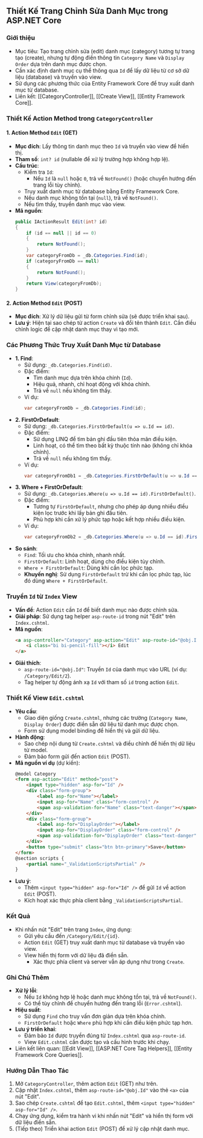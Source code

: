## Thiết Kế Trang Chỉnh Sửa Danh Mục trong ASP.NET Core

### Giới thiệu
- Mục tiêu: Tạo trang chỉnh sửa (edit) danh mục (category) tương tự trang tạo (create), nhưng tự động điền thông tin `Category Name` và `Display Order` dựa trên danh mục được chọn.
- Cần xác định danh mục cụ thể thông qua `Id` để lấy dữ liệu từ cơ sở dữ liệu (database) và truyền vào view.
- Sử dụng các phương thức của Entity Framework Core để truy xuất danh mục từ database.
- Liên kết: [[CategoryController]], [[Create View]], [[Entity Framework Core]].

### Thiết Kế Action Method trong `CategoryController`

#### 1. Action Method `Edit` (GET)
- **Mục đích**: Lấy thông tin danh mục theo `Id` và truyền vào view để hiển thị.
- **Tham số**: `int? id` (nullable để xử lý trường hợp không hợp lệ).
- **Cấu trúc**:
  - Kiểm tra `Id`:
    - Nếu `Id` là `null` hoặc `0`, trả về `NotFound()` (hoặc chuyển hướng đến trang lỗi tùy chỉnh).
  - Truy xuất danh mục từ database bằng Entity Framework Core.
  - Nếu danh mục không tồn tại (`null`), trả về `NotFound()`.
  - Nếu tìm thấy, truyền danh mục vào view.
- **Mã nguồn**:
  ```csharp
  public IActionResult Edit(int? id)
  {
      if (id == null || id == 0)
      {
          return NotFound();
      }
      var categoryFromDb = _db.Categories.Find(id);
      if (categoryFromDb == null)
      {
          return NotFound();
      }
      return View(categoryFromDb);
  }
  ```

#### 2. Action Method `Edit` (POST)
- **Mục đích**: Xử lý dữ liệu gửi từ form chỉnh sửa (sẽ được triển khai sau).
- **Lưu ý**: Hiện tại sao chép từ action `Create` và đổi tên thành `Edit`. Cần điều chỉnh logic để cập nhật danh mục thay vì tạo mới.

### Các Phương Thức Truy Xuất Danh Mục từ Database
- **1. Find**:
  - Sử dụng: `_db.Categories.Find(id)`.
  - Đặc điểm:
    - Tìm danh mục dựa trên khóa chính (`Id`).
    - Hiệu quả, nhanh, chỉ hoạt động với khóa chính.
    - Trả về `null` nếu không tìm thấy.
  - Ví dụ:
    ```csharp
    var categoryFromDb = _db.Categories.Find(id);
    ```
- **2. FirstOrDefault**:
  - Sử dụng: `_db.Categories.FirstOrDefault(u => u.Id == id)`.
  - Đặc điểm:
    - Sử dụng LINQ để tìm bản ghi đầu tiên thỏa mãn điều kiện.
    - Linh hoạt, có thể tìm theo bất kỳ thuộc tính nào (không chỉ khóa chính).
    - Trả về `null` nếu không tìm thấy.
  - Ví dụ:
    ```csharp
    var categoryFromDb1 = _db.Categories.FirstOrDefault(u => u.Id == id);
    ```
- **3. Where + FirstOrDefault**:
  - Sử dụng: `_db.Categories.Where(u => u.Id == id).FirstOrDefault()`.
  - Đặc điểm:
    - Tương tự `FirstOrDefault`, nhưng cho phép áp dụng nhiều điều kiện lọc trước khi lấy bản ghi đầu tiên.
    - Phù hợp khi cần xử lý phức tạp hoặc kết hợp nhiều điều kiện.
  - Ví dụ:
    ```csharp
    var categoryFromDb2 = _db.Categories.Where(u => u.Id == id).FirstOrDefault();
    ```
- **So sánh**:
  - `Find`: Tối ưu cho khóa chính, nhanh nhất.
  - `FirstOrDefault`: Linh hoạt, dùng cho điều kiện tùy chỉnh.
  - `Where + FirstOrDefault`: Dùng khi cần lọc phức tạp.
  - **Khuyến nghị**: Sử dụng `FirstOrDefault` trừ khi cần lọc phức tạp, lúc đó dùng `Where + FirstOrDefault`.

### Truyền `Id` từ `Index` View
- **Vấn đề**: Action `Edit` cần `Id` để biết danh mục nào được chỉnh sửa.
- **Giải pháp**: Sử dụng tag helper `asp-route-id` trong nút "Edit" trên `Index.cshtml`.
- **Mã nguồn**:
  ```html
  <a asp-controller="Category" asp-action="Edit" asp-route-id="@obj.Id" class="btn btn-primary mx-2">
      <i class="bi bi-pencil-fill"></i> Edit
  </a>
  ```
- **Giải thích**:
  - `asp-route-id="@obj.Id"`: Truyền `Id` của danh mục vào URL (ví dụ: `/Category/Edit/2`).
  - Tag helper tự động ánh xạ `Id` với tham số `id` trong action `Edit`.

### Thiết Kế View `Edit.cshtml`
- **Yêu cầu**:
  - Giao diện giống `Create.cshtml`, nhưng các trường (`Category Name`, `Display Order`) được điền sẵn dữ liệu từ danh mục được chọn.
  - Form sử dụng model binding để hiển thị và gửi dữ liệu.
- **Hành động**:
  - Sao chép nội dung từ `Create.cshtml` và điều chỉnh để hiển thị dữ liệu từ model.
  - Đảm bảo form gửi đến action `Edit` (POST).
- **Mã nguồn ví dụ** (dự kiến):
  ```html
  @model Category
  <form asp-action="Edit" method="post">
      <input type="hidden" asp-for="Id" />
      <div class="form-group">
          <label asp-for="Name"></label>
          <input asp-for="Name" class="form-control" />
          <span asp-validation-for="Name" class="text-danger"></span>
      </div>
      <div class="form-group">
          <label asp-for="DisplayOrder"></label>
          <input asp-for="DisplayOrder" class="form-control" />
          <span asp-validation-for="DisplayOrder" class="text-danger"></span>
      </div>
      <button type="submit" class="btn btn-primary">Save</button>
  </form>
  @section scripts {
      <partial name="_ValidationScriptsPartial" />
  }
  ```
- **Lưu ý**:
  - Thêm `<input type="hidden" asp-for="Id" />` để gửi `Id` về action `Edit` (POST).
  - Kích hoạt xác thực phía client bằng `_ValidationScriptsPartial`.

### Kết Quả
- Khi nhấn nút "Edit" trên trang `Index`, ứng dụng:
  - Gửi yêu cầu đến `/Category/Edit/{id}`.
  - Action `Edit` (GET) truy xuất danh mục từ database và truyền vào view.
  - View hiển thị form với dữ liệu đã điền sẵn.
	- Xác thực phía client và server vẫn áp dụng như trong `Create`.

### Ghi Chú Thêm
- **Xử lý lỗi**:
  - Nếu `Id` không hợp lệ hoặc danh mục không tồn tại, trả về `NotFound()`.
  - Có thể tùy chỉnh để chuyển hướng đến trang lỗi (`Error.cshtml`).
- **Hiệu suất**:
  - Sử dụng `Find` cho truy vấn đơn giản dựa trên khóa chính.
  - `FirstOrDefault` hoặc `Where` phù hợp khi cần điều kiện phức tạp hơn.
- **Lưu ý triển khai**:
  - Đảm bảo `Id` được truyền đúng từ `Index.cshtml` qua `asp-route-id`.
  - View `Edit.cshtml` cần được tạo và cấu hình trước khi chạy.
- Liên kết liên quan: [[Edit View]], [[ASP.NET Core Tag Helpers]], [[Entity Framework Core Queries]].

### Hướng Dẫn Thao Tác
1. Mở `CategoryController`, thêm action `Edit` (GET) như trên.
2. Cập nhật `Index.cshtml`, thêm `asp-route-id="@obj.Id"` vào thẻ `<a>` của nút "Edit".
3. Sao chép `Create.cshtml` để tạo `Edit.cshtml`, thêm `<input type="hidden" asp-for="Id" />`.
4. Chạy ứng dụng, kiểm tra hành vi khi nhấn nút "Edit" và hiển thị form với dữ liệu điền sẵn.
5. (Tiếp theo) Triển khai action `Edit` (POST) để xử lý cập nhật danh mục.